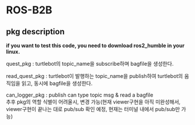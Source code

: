 # ROS-B2B
## pkg description
<b>if you want to test this code, you need to download ros2_humble in your linux.  </b>

quest_pkg : turtlebot의 topic_name을 subscribe하며 bagfile을 생성한다.  

read_quest_pkg : turtlebot이 발행하는 topic_name을 publish하여 turtlebot의 움직임을 읽고, 동시에 bagfile을 생성한다.  

can_logger_pkg : publish can type topic msg & read a bagfile <br>추후 pkg의 역할 식별이 어려울시, 변경 가능(현재 viewer구현을 아직 미완성해서, viewer구현이 끝나는 대로 pub/sub 확인 예정, 현재는 터미널 내에서 pub/sub만 가능)</br>
